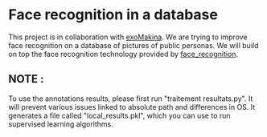 # Face recognition in a database

This project is in collaboration with [exoMakina](http://www.exomakina.fr/eXo_maKina/eXo_maKina.html). We are trying to improve face recognition on a database of pictures of public personas. We will build on top 
the face recognition technology provided by [face_recognition](https://github.com/ageitgey/face_recognition).

## NOTE : 

To use the annotations results, please first run "traitement resultats.py".
It will prevent various issues linked to absolute path and differences in OS.
It generates a file called "local_results.pkl", which you can use to run 
supervised learning algorithms.


